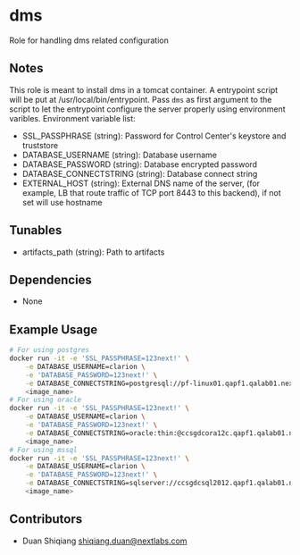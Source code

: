 # dms

Role for handling dms related configuration

## Notes

This role is meant to install dms in a tomcat container. A entrypoint script will be put at /usr/local/bin/entrypoint. Pass `dms` as first argument to the script to let the entrypoint configure the server properly using environment varibles. Environment variable list:

* SSL_PASSPHRASE (string): Password for Control Center's keystore and truststore
* DATABASE_USERNAME (string): Database username
* DATABASE_PASSWORD (string): Database encrypted password
* DATABASE_CONNECTSTRING (string): Database connect string
* EXTERNAL_HOST (string): External DNS name of the server, (for example, LB that route traffic of TCP port 8443 to this backend), if not set will use hostname

## Tunables

* artifacts_path (string): Path to artifacts

## Dependencies

* None

## Example Usage

```bash
# For using postgres
docker run -it -e 'SSL_PASSPHRASE=123next!' \
    -e DATABASE_USERNAME=clarion \
    -e 'DATABASE_PASSWORD=123next!' \
    -e DATABASE_CONNECTSTRING=postgresql://pf-linux01.qapf1.qalab01.nextlabs.com:5432/clarion \
    <image_name>
# For using oracle
docker run -it -e 'SSL_PASSPHRASE=123next!' \
    -e DATABASE_USERNAME=clarion \
    -e 'DATABASE_PASSWORD=123next!' \
    -e DATABASE_CONNECTSTRING=oracle:thin:@ccsgdcora12c.qapf1.qalab01.nextlabs.com:1521:orcl \
    <image_name>
# For using mssql
docker run -it -e 'SSL_PASSPHRASE=123next!' \
    -e DATABASE_USERNAME=clarion \
    -e 'DATABASE_PASSWORD=123next!' \
    -e DATABASE_CONNECTSTRING=sqlserver://ccsgdcsql2012.qapf1.qalab01.nextlabs.com:1433;DatabaseName=clarion; \
    <image_name>
```

## Contributors

* Duan Shiqiang <shiqiang.duan@nextlabs.com>
